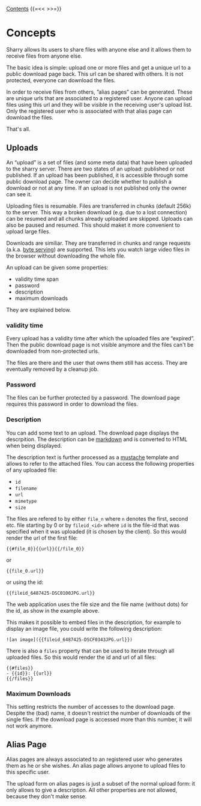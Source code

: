 [Contents](index.md)
{{=<< >>=}}

# Concepts

Sharry allows its users to share files with anyone else and it allows
them to receive files from anyone else.

The basic idea is simple: upload one or more files and get a unique
url to a public download page back. This url can be shared with
others. It is not protected, everyone can download the files.

In order to receive files from others, ”alias pages” can be
generated. These are unique urls that are associated to a registered
user. Anyone can upload files using this url and they will be visible
in the receiving user's upload list. Only the registered user who is
associated with that alias page can download the files.

That's all.

## Uploads

An “upload” is a set of files (and some meta data) that have been
uploaded to the sharry server. There are two states of an upload:
published or not published. If an upload has been published, it is
accessible through some public download page. The owner can decide
whether to publish a download or not at any time. If an upload is not
published only the owner can see it.

Uploading files is resumable. Files are transferred in chunks (default
256k) to the server. This way a broken download (e.g. due to a lost
connection) can be resumed and all chunks already uploaded are
skipped. Uploads can also be paused and resumed. This should maket it
more convenient to upload large files.

Downloads are similiar. They are transferred in chunks and range
requests (a.k.a. [byte serving](https://en.wikipedia.org/wiki/Byte_serving)) are supported. This lets you watch
large video files in the browser without downloading the whole file.

An upload can be given some properties:

- validity time span
- password
- description
- maximum downloads

They are explained below.


### validity time

Every upload has a validity time after which the uploaded files are
“expired”. Then the public download page is not visible anymore and
the files can't be downloaded from non-protected urls.

The files are there and the user that owns them still has access. They
are eventually removed by a cleanup job.


### Password

The files can be further protected by a password. The download page
requires this password in order to download the files.


### Description

You can add some text to an upload. The download page displays the
descrpition. The description can be [markdown](http://daring-fireball.net) and is converted to
HTML when being displayed.

The description text is further processed as a [mustache](http://mustache.github.io/mustache.5.html) template
and allows to refer to the attached files. You can access the
following properties of any uploaded file:

- `id`
- `filename`
- `url`
- `mimetype`
- `size`

The files are refered to by either `file_n` where `n` denotes the
first, second etc. file starting by 0 or by `fileid_<id>` where `id`
is the file-id that was specified when it was uploaded (it is chosen
by the client). So this would render the url of the first file:

```
{{#file_0}}{{url}}{{/file_0}}
```

or

```
{{file_0.url}}
```

or using the id:

```
{{fileid_6487425-DSC0100JPG.url}}
```

The web application uses the file size and the file name (without
dots) for the id, as show in the example above.

This makes it possible to embed files in the description, for example
to display an image file, you could write the following description:

```
![an image]({{fileid_6487425-DSCF0343JPG.url}})
```

There is also a `files` property that can be used to iterate through
all uploaded files. So this would render the id and url of all files:

```
{{#files}}
- {{id}}: {{url}}
{{/files}}
```


### Maximum Downloads

This setting restricts the number of accesses to the download
page. Despite the (bad) name, it doesn't restrict the number of
downloads of the single files. If the download page is accessed more
than this number, it will not work anymore.


## Alias Page

Alias pages are always associated to an registered user who generates
them as he or she wishes. An alias page allows anyone to upload files
to this specific user.

The upload form on alias pages is just a subset of the normal upload
form: it only allows to give a description. All other properties are
not allowed, because they don't make sense.
